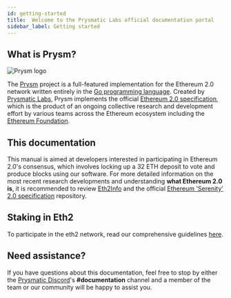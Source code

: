 ```yaml
---
id: getting-started
title:  Welcome to the Prysmatic Labs official documentation portal
sidebar_label: Getting started
---
```


## What is Prysm?

![Prysm logo](/img/logo3.png "Prysmatic Labs")

The [Prysm](https://github.com/prysmaticlabs/prysm) project is a full-featured implementation for the Ethereum 2.0 network written entirely in the [Go programming language](https://golang.org). Created by [Prysmatic Labs](https://prysmaticlabs.com), Prysm implements the official [Ethereum 2.0 specification](https://github.com/ethereum/eth2.0-specs), which is the product of an ongoing collective research and development effort by various teams across the Ethereum ecosystem including the [Ethereum Foundation](https://ethereum.org).

## This documentation

This manual is aimed at developers interested in participating in Ethereum 2.0's consensus, which involves locking up a 32 ETH deposit to vote and produce blocks using our software. For more detailed information on the most recent research developments and understanding **what Ethereum 2.0 is**, it is recommended to review [Eth2Info](https://eth2.info) and the official [Ethereum 'Serenity' 2.0 specification](https://github.com/ethereum/eth2.0-specs) repository.

## Staking in Eth2

To participate in the eth2 network, read our comprehensive guidelines [here](/docs/mainnet/joining-eth2).

## Need assistance?

If you have questions about this documentation, feel free to stop by either the [Prysmatic Discord](https://discord.gg/CTYGPUJ)'s **#documentation** channel and a member of the team or our community will be happy to assist you.
